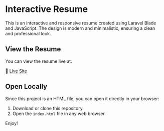 # Interactive Resume

This is an interactive and responsive resume created using Laravel Blade and JavaScript. The design is modern and minimalistic, ensuring a clean and professional look.

## View the Resume

You can view the resume live at:

🔗 [Live Site](https://nyxtheeranut.github.io/resume/)

## Open Locally

Since this project is an HTML file, you can open it directly in your browser:

1. Download or clone this repository.
2. Open the `index.html` file in any web browser.

Enjoy!

